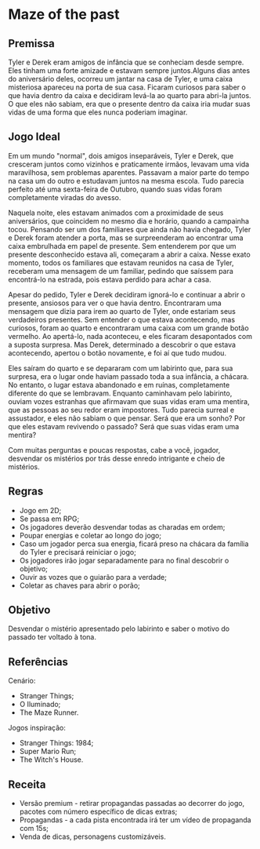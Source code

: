 # **Maze of the past** 

## Premissa

Tyler e Derek eram amigos de infância que se conheciam desde sempre. Eles tinham uma forte amizade e estavam sempre juntos.Alguns dias antes do aniversário deles, ocorreu um jantar na casa de Tyler, e uma caixa misteriosa apareceu na porta de sua casa. Ficaram curiosos para saber o que havia dentro da caixa e decidiram levá-la ao quarto para abri-la juntos. O que eles não sabiam, era que o presente dentro da caixa iria mudar suas vidas de uma forma que eles nunca poderiam imaginar.


## Jogo Ideal

Em um mundo "normal", dois amigos inseparáveis, Tyler e Derek, que cresceram juntos como vizinhos e praticamente irmãos, levavam uma vida maravilhosa, sem problemas aparentes. Passavam a maior parte do tempo na casa um do outro e estudavam juntos na mesma escola. Tudo parecia perfeito até uma sexta-feira de Outubro, quando suas vidas foram completamente viradas do avesso.

Naquela noite, eles estavam animados com a proximidade de seus aniversários, que coincidem no mesmo dia e horário, quando a campainha tocou. Pensando ser um dos familiares que ainda não havia chegado, Tyler e Derek foram atender a porta, mas se surpreenderam ao encontrar uma caixa embrulhada em papel de presente. Sem entenderem por que um presente desconhecido estava ali, começaram a abrir a caixa. Nesse exato momento, todos os familiares que estavam reunidos na casa de Tyler, receberam uma mensagem de um familiar, pedindo que saíssem para encontrá-lo na estrada, pois estava perdido para achar a casa.

Apesar do pedido, Tyler e Derek decidiram ignorá-lo e continuar a abrir o presente, ansiosos para ver o que havia dentro. Encontraram uma mensagem que dizia para irem ao quarto de Tyler, onde estariam seus verdadeiros presentes. Sem entender o que estava acontecendo, mas curiosos, foram ao quarto e encontraram uma caixa com um grande botão vermelho. Ao apertá-lo, nada aconteceu, e eles ficaram desapontados com a suposta surpresa. Mas Derek, determinado a descobrir o que estava acontecendo, apertou o botão novamente, e foi aí que tudo mudou.

Eles saíram do quarto e se depararam com um labirinto que, para sua surpresa, era o lugar onde haviam passado toda a sua infância, a chácara. No entanto, o lugar estava abandonado e em ruínas, completamente diferente do que se lembravam. Enquanto caminhavam pelo labirinto, ouviam vozes estranhas que afirmavam que suas vidas eram uma mentira, que as pessoas ao seu redor eram impostores. Tudo parecia surreal e assustador, e eles não sabiam o que pensar. Será que era um sonho? Por que eles estavam revivendo o passado? Será que suas vidas eram uma mentira? 

Com muitas perguntas e poucas respostas, cabe a você, jogador, desvendar os mistérios por trás desse enredo intrigante e cheio de mistérios.


## Regras

- Jogo em 2D;
- Se passa em RPG;
- Os jogadores deverão desvendar todas as charadas em ordem;
- Poupar energias e coletar ao longo do jogo;
- Caso um jogador perca sua energia, ficará preso na chácara da família do Tyler e precisará reiniciar o jogo;
- Os jogadores irão jogar separadamente para no final descobrir o objetivo; 
- Ouvir as vozes que o guiarão para a verdade;
- Coletar as chaves para abrir o porão;

## Objetivo

Desvendar o mistério apresentado pelo labirinto e saber o motivo do passado ter voltado à tona.

## Referências

Cenário:
- Stranger Things; 
- O Iluminado;
- The Maze Runner.

Jogos inspiração: 
- Stranger Things: 1984;
- Super Mario Run;
- The Witch's House.

## Receita

- Versão premium - retirar propagandas passadas ao decorrer do jogo, pacotes com número específico de dicas extras;
- Propagandas - a cada pista encontrada irá ter um vídeo de propaganda com 15s;
- Venda de dicas, personagens customizáveis.





